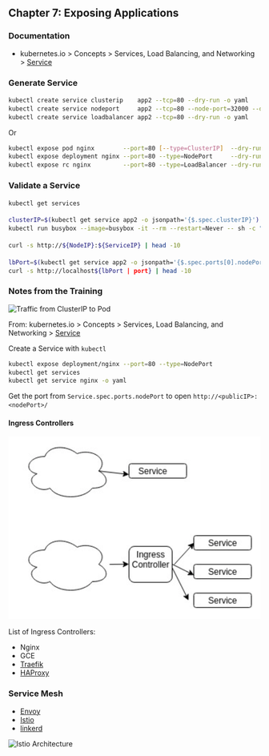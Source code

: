 ## Chapter 7: Exposing Applications

### Documentation

- kubernetes.io > Concepts > Services, Load Balancing, and Networking > [Service](https://kubernetes.io/docs/concepts/services-networking/service/)

### Generate Service

```bash
kubectl create service clusterip    app2 --tcp=80 --dry-run -o yaml
kubectl create service nodeport     app2 --tcp=80 --node-port=32000 --dry-run -o yaml
kubectl create service loadbalancer app2 --tcp=80 --dry-run -o yaml
```

Or

```bash
kubectl expose pod nginx        --port=80 [--type=ClusterIP]  --dry-run -o yaml
kubectl expose deployment nginx --port=80 --type=NodePort     --dry-run -o yaml
kubectl expose rc nginx         --port=80 --type=LoadBalancer --dry-run -o yaml
```

### Validate a Service

```bash
kubectl get services

clusterIP=$(kubectl get service app2 -o jsonpath='{$.spec.clusterIP}')
kubectl run busybox --image=busybox -it --rm --restart=Never -- sh -c "wget -q -O- http://${clusterIP}:${ServiceIP} | head -10"

curl -s http://${NodeIP}:${ServiceIP} | head -10
  
lbPort=$(kubectl get service app2 -o jsonpath='{$.spec.ports[0].nodePort}')
curl -s http://localhost${lbPort | port} | head -10
```

### Notes from the Training

![Traffic from ClusterIP to Pod](https://d33wubrfki0l68.cloudfront.net/27b2978647a8d7bdc2a96b213f0c0d3242ef9ce0/e8c9b/images/docs/services-iptables-overview.svg)

From: kubernetes.io > Concepts > Services, Load Balancing, and Networking > [Service](https://kubernetes.io/docs/concepts/services-networking/service/)

Create a Service with `kubectl`

```bash
kubectl expose deployment/nginx --port=80 --type=NodePort
kubectl get services
kubectl get service nginx -o yaml
```

Get the port from `Service.spec.ports.nodePort` to open `http://<publicIP>:<nodePort>/`

#### Ingress Controllers

![ingress_controller](./ingress_controller.png)

List of Ingress Controllers:

- Nginx
- GCE
- [Traefik](https://traefik.io/)
- [HAProxy](http://www.haproxy.org/)

### Service Mesh

- [Envoy](https://www.envoyproxy.io/)
- [Istio](https://istio.io/)
- [linkerd](https://linkerd.io/2/)

![Istio Architecture](https://istio.io/docs/concepts/security/architecture.svg)
